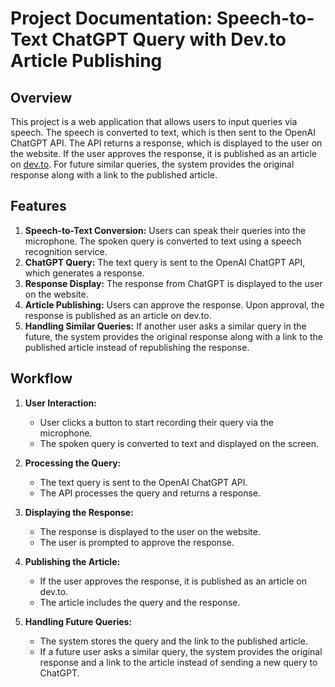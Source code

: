 # Project Documentation: Speech-to-Text ChatGPT Query with Dev.to Article Publishing

## Overview

This project is a web application that allows users to input queries via speech. The speech is converted to text, which is then sent to the OpenAI ChatGPT API. The API returns a response, which is displayed to the user on the website. If the user approves the response, it is published as an article on [dev.to](https://dev.to/). For future similar queries, the system provides the original response along with a link to the published article.

## Features

1. **Speech-to-Text Conversion:** Users can speak their queries into the microphone. The spoken query is converted to text using a speech recognition service.
2. **ChatGPT Query:** The text query is sent to the OpenAI ChatGPT API, which generates a response.
3. **Response Display:** The response from ChatGPT is displayed to the user on the website.
4. **Article Publishing:** Users can approve the response. Upon approval, the response is published as an article on dev.to.
5. **Handling Similar Queries:** If another user asks a similar query in the future, the system provides the original response along with a link to the published article instead of republishing the response.

## Workflow

1. **User Interaction:**
   - User clicks a button to start recording their query via the microphone.
   - The spoken query is converted to text and displayed on the screen.

2. **Processing the Query:**
   - The text query is sent to the OpenAI ChatGPT API.
   - The API processes the query and returns a response.

3. **Displaying the Response:**
   - The response is displayed to the user on the website.
   - The user is prompted to approve the response.

4. **Publishing the Article:**
   - If the user approves the response, it is published as an article on dev.to.
   - The article includes the query and the response.

5. **Handling Future Queries:**
   - The system stores the query and the link to the published article.
   - If a future user asks a similar query, the system provides the original response and a link to the article instead of sending a new query to ChatGPT.

